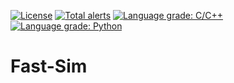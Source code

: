 [![License](https://img.shields.io/badge/License-Apache%202.0-blue.svg)](https://opensource.org/licenses/Apache-2.0)
[![Total alerts](https://img.shields.io/lgtm/alerts/g/vrastil/FastSim.svg?logo=lgtm&logoWidth=18)](https://lgtm.com/projects/g/vrastil/FastSim/alerts/)
[![Language grade: C/C++](https://img.shields.io/lgtm/grade/cpp/g/vrastil/FastSim.svg?logo=lgtm&logoWidth=18)](https://lgtm.com/projects/g/vrastil/FastSim/context:cpp)
[![Language grade: Python](https://img.shields.io/lgtm/grade/python/g/vrastil/FastSim.svg?logo=lgtm&logoWidth=18)](https://lgtm.com/projects/g/vrastil/FastSim/context:python)


# Fast-Sim
